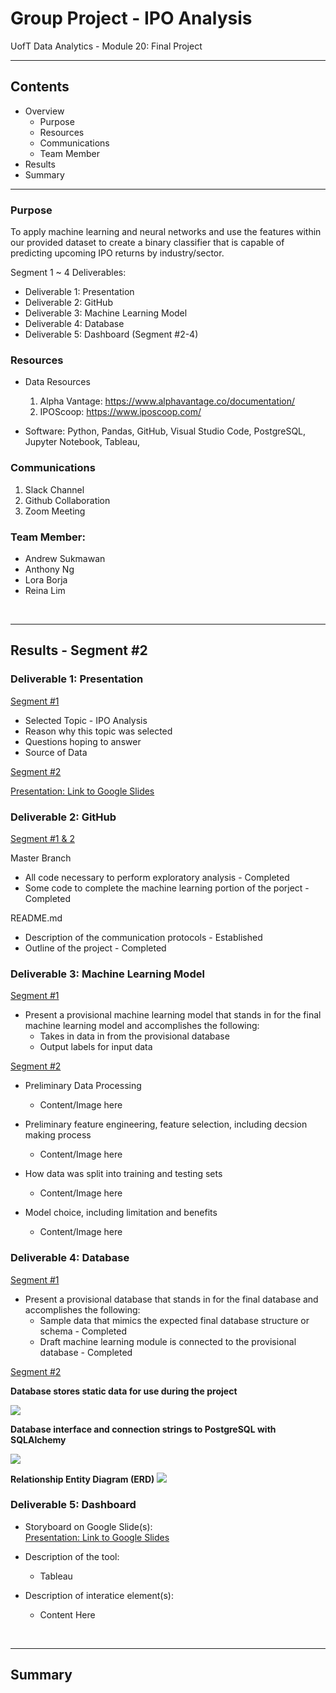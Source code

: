 # Group Project - IPO Analysis
UofT Data Analytics - Module 20: Final Project

---

## Contents 
  * Overview
    - Purpose
    - Resources
    - Communications
    - Team Member
  * Results
  * Summary
 

---  
   ### Purpose
   To apply machine learning and neural networks and use the features within our provided dataset to create a binary classifier that is capable of predicting upcoming IPO returns by industry/sector. 
   
   
  Segment 1 ~ 4 Deliverables:
   - Deliverable 1: Presentation
   - Deliverable 2: GitHub
   - Deliverable 3: Machine Learning Model
   - Deliverable 4: Database
   - Deliverable 5: Dashboard (Segment #2-4)
  
   
  
   ### Resources
   * Data Resources
     1. Alpha Vantage: https://www.alphavantage.co/documentation/
     2. IPOScoop:  https://www.iposcoop.com/
  
  * Software: Python, Pandas, GitHub, Visual Studio Code, PostgreSQL, Jupyter Notebook, Tableau,
  
  ### Communications
  1. Slack Channel
  2. Github Collaboration 
  3. Zoom Meeting
  
  
  ### Team Member:
 * Andrew Sukmawan
 * Anthony Ng
 * Lora Borja
 * Reina Lim
  

<br>

--- 

## Results - Segment #2


   ### Deliverable 1: Presentation
   <ins> Segment #1 </ins>
   
   * Selected Topic - IPO Analysis
   * Reason why this topic was selected
   * Questions hoping to answer
   * Source of Data
   

  <ins> Segment #2 </ins>
  
  <a href="https://docs.google.com/presentation/d/1ZlcIOSct6o92qZ16Grknb6WAb4lZjYQNEJHsQfV6WdI/edit?usp=sharing" target="_blank"> Presentation: Link to Google Slides </a>
  
   ### Deliverable 2: GitHub  
   <ins> Segment #1 & 2 </ins>
   
   Master Branch 
   * All code necessary to perform exploratory analysis - Completed
   * Some code to complete the machine learning portion of the porject - Completed 
   
   README.md
   * Description of the communication protocols - Established
   * Outline of the project - Completed 
   
   
   ### Deliverable 3: Machine Learning Model
   <ins> Segment #1 </ins>
   * Present a provisional machine learning model that stands in for the final machine learning model and accomplishes the following:
      - Takes in data in from the provisional database
      - Output labels for input data
   
   <ins> Segment #2 </ins>
   
   * Preliminary Data Processing
     - Content/Image here


   * Preliminary feature engineering, feature selection, including decsion making process
     - Content/Image here


   * How data was split into training and testing sets
     - Content/Image here


   * Model choice, including limitation and benefits
     - Content/Image here
 
     
   ### Deliverable 4: Database
   <ins> Segment #1 </ins>
   * Present a provisional database that stands in for the final database and accomplishes the following:
      - Sample data that mimics the expected final database structure or schema  - Completed
      - Draft machine learning module is connected to the provisional database  - Completed
   
   <ins> Segment #2 </ins>
   
   **Database stores static data for use during the project**
 
   <img src=https://github.com/reinalim/FinalProject_IPO/blob/Sub-branch/Dashboard/Dashboard/Images/Database_Table_Screenshot.png>
   
   
   **Database interface and connection strings to PostgreSQL with SQLAlchemy**

   <img src=https://github.com/reinalim/FinalProject_IPO/blob/Sub-branch/Dashboard/Dashboard/Images/DatabaseConnect_ToModel.png>
   
   
   **Relationship Entity Diagram (ERD)**
   <img src=https://github.com/reinalim/FinalProject_IPO/blob/Develop/SQL/FinalProject_IPO_ERD.png>
   
  ### Deliverable 5: Dashboard
   * Storyboard on Google Slide(s):  
   <a href="https://docs.google.com/presentation/d/1ZlcIOSct6o92qZ16Grknb6WAb4lZjYQNEJHsQfV6WdI/edit?usp=sharing" target="_blank"> Presentation: Link to Google Slides </a>
   
   * Description of the tool: 
     - Tableau
     
   * Description of interatice element(s):
     - Content Here

<br>

---

## Summary




